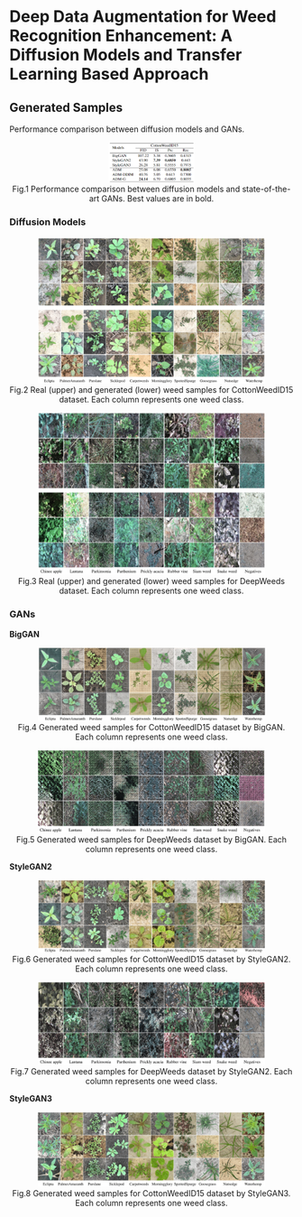 # Deep Data Augmentation for Weed Recognition Enhancement: A Diffusion Models and Transfer Learning Based Approach



## Generated Samples
Performance comparison between diffusion models and GANs.
<p align="center">
     <img src="docs/figs/performance.png" alt="output_example" width="30%" height="30%">
     <br> Fig.1 Performance comparison between diffusion models and state-of-the-art GANs. Best values are in bold.
</p>

### Diffusion Models
<p align="center">
     <img src="docs/figs/samples_cottonweed.png" alt="output_example" width="80%" height="40%">
     <br> Fig.2 Real (upper) and generated (lower) weed samples for CottonWeedID15 dataset. Each column represents one weed class.
</p>

<p align="center">
     <img src="docs/figs/samples_deepweeds.png" alt="output_example" width="80%" height="40%">
     <br> Fig.3 Real (upper) and generated (lower) weed samples for DeepWeeds dataset. Each column represents one weed class.
</p>

### GANs
**BigGAN**
<p align="center">
     <img src="docs/figs/samples_CottonWeeds_BigGAN.png" alt="output_example" width="80%" height="40%">
     <br> Fig.4 Generated weed samples for CottonWeedID15 dataset by BigGAN. Each column represents one weed class.
</p>

<p align="center">
     <img src="docs/figs/samples_deepweeds_BigGAN.png" alt="output_example" width="80%" height="40%">
     <br> Fig.5 Generated weed samples for DeepWeeds dataset by BigGAN. Each column represents one weed class.
</p>

**StyleGAN2**
<p align="center">
     <img src="docs/figs/samples_CottonWeeds_StyleGAN2.png" alt="output_example" width="80%" height="40%">
     <br> Fig.6 Generated weed samples for CottonWeedID15 dataset by StyleGAN2. Each column represents one weed class.
</p>

<p align="center">
     <img src="docs/figs/samples_deepweeds_StyleGAN2.png" alt="output_example" width="80%" height="40%">
     <br> Fig.7 Generated weed samples for DeepWeeds dataset by StyleGAN2. Each column represents one weed class.
</p>

**StyleGAN3**
<p align="center">
     <img src="docs/figs/samples_CottonWeeds_StyleGAN3.png" alt="output_example" width="80%" height="40%">
     <br> Fig.8 Generated weed samples for CottonWeedID15 dataset by StyleGAN3. Each column represents one weed class.
</p>

